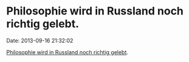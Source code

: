 Philosophie wird in Russland noch richtig gelebt.
=================================================

Date: 2013-09-16 21:32:02

[Philosophie wird in Russland noch richtig
gelebt](http://orf.at/stories/2198716/).
